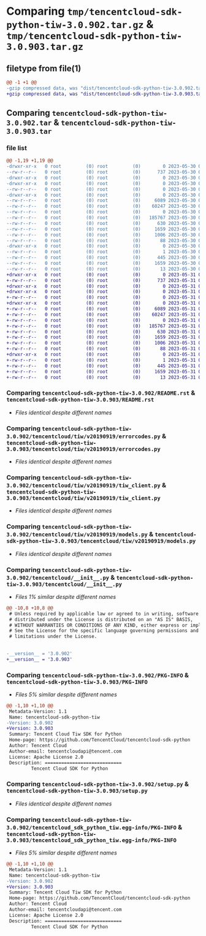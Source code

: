 # Comparing `tmp/tencentcloud-sdk-python-tiw-3.0.902.tar.gz` & `tmp/tencentcloud-sdk-python-tiw-3.0.903.tar.gz`

## filetype from file(1)

```diff
@@ -1 +1 @@
-gzip compressed data, was "dist/tencentcloud-sdk-python-tiw-3.0.902.tar", last modified: Tue May 30 00:35:08 2023, max compression
+gzip compressed data, was "dist/tencentcloud-sdk-python-tiw-3.0.903.tar", last modified: Wed May 31 02:23:52 2023, max compression
```

## Comparing `tencentcloud-sdk-python-tiw-3.0.902.tar` & `tencentcloud-sdk-python-tiw-3.0.903.tar`

### file list

```diff
@@ -1,19 +1,19 @@
-drwxr-xr-x   0 root         (0) root         (0)        0 2023-05-30 00:35:08.000000 tencentcloud-sdk-python-tiw-3.0.902/
--rw-r--r--   0 root         (0) root         (0)      737 2023-05-30 00:35:08.000000 tencentcloud-sdk-python-tiw-3.0.902/README.rst
-drwxr-xr-x   0 root         (0) root         (0)        0 2023-05-30 00:35:08.000000 tencentcloud-sdk-python-tiw-3.0.902/tencentcloud/
-drwxr-xr-x   0 root         (0) root         (0)        0 2023-05-30 00:35:08.000000 tencentcloud-sdk-python-tiw-3.0.902/tencentcloud/tiw/
--rw-r--r--   0 root         (0) root         (0)        0 2023-05-30 00:35:08.000000 tencentcloud-sdk-python-tiw-3.0.902/tencentcloud/tiw/__init__.py
-drwxr-xr-x   0 root         (0) root         (0)        0 2023-05-30 00:35:08.000000 tencentcloud-sdk-python-tiw-3.0.902/tencentcloud/tiw/v20190919/
--rw-r--r--   0 root         (0) root         (0)     6089 2023-05-30 00:35:08.000000 tencentcloud-sdk-python-tiw-3.0.902/tencentcloud/tiw/v20190919/errorcodes.py
--rw-r--r--   0 root         (0) root         (0)    60247 2023-05-30 00:35:08.000000 tencentcloud-sdk-python-tiw-3.0.902/tencentcloud/tiw/v20190919/tiw_client.py
--rw-r--r--   0 root         (0) root         (0)        0 2023-05-30 00:35:08.000000 tencentcloud-sdk-python-tiw-3.0.902/tencentcloud/tiw/v20190919/__init__.py
--rw-r--r--   0 root         (0) root         (0)   185767 2023-05-30 00:35:08.000000 tencentcloud-sdk-python-tiw-3.0.902/tencentcloud/tiw/v20190919/models.py
--rw-r--r--   0 root         (0) root         (0)      630 2023-05-30 00:35:08.000000 tencentcloud-sdk-python-tiw-3.0.902/tencentcloud/__init__.py
--rw-r--r--   0 root         (0) root         (0)     1659 2023-05-30 00:35:08.000000 tencentcloud-sdk-python-tiw-3.0.902/PKG-INFO
--rw-r--r--   0 root         (0) root         (0)     1006 2023-05-30 00:35:08.000000 tencentcloud-sdk-python-tiw-3.0.902/setup.py
--rw-r--r--   0 root         (0) root         (0)       88 2023-05-30 00:35:08.000000 tencentcloud-sdk-python-tiw-3.0.902/setup.cfg
-drwxr-xr-x   0 root         (0) root         (0)        0 2023-05-30 00:35:08.000000 tencentcloud-sdk-python-tiw-3.0.902/tencentcloud_sdk_python_tiw.egg-info/
--rw-r--r--   0 root         (0) root         (0)        1 2023-05-30 00:35:08.000000 tencentcloud-sdk-python-tiw-3.0.902/tencentcloud_sdk_python_tiw.egg-info/dependency_links.txt
--rw-r--r--   0 root         (0) root         (0)      445 2023-05-30 00:35:08.000000 tencentcloud-sdk-python-tiw-3.0.902/tencentcloud_sdk_python_tiw.egg-info/SOURCES.txt
--rw-r--r--   0 root         (0) root         (0)     1659 2023-05-30 00:35:08.000000 tencentcloud-sdk-python-tiw-3.0.902/tencentcloud_sdk_python_tiw.egg-info/PKG-INFO
--rw-r--r--   0 root         (0) root         (0)       13 2023-05-30 00:35:08.000000 tencentcloud-sdk-python-tiw-3.0.902/tencentcloud_sdk_python_tiw.egg-info/top_level.txt
+drwxr-xr-x   0 root         (0) root         (0)        0 2023-05-31 02:23:51.000000 tencentcloud-sdk-python-tiw-3.0.903/
+-rw-r--r--   0 root         (0) root         (0)      737 2023-05-31 02:23:51.000000 tencentcloud-sdk-python-tiw-3.0.903/README.rst
+drwxr-xr-x   0 root         (0) root         (0)        0 2023-05-31 02:23:51.000000 tencentcloud-sdk-python-tiw-3.0.903/tencentcloud/
+drwxr-xr-x   0 root         (0) root         (0)        0 2023-05-31 02:23:51.000000 tencentcloud-sdk-python-tiw-3.0.903/tencentcloud/tiw/
+-rw-r--r--   0 root         (0) root         (0)        0 2023-05-31 02:23:51.000000 tencentcloud-sdk-python-tiw-3.0.903/tencentcloud/tiw/__init__.py
+drwxr-xr-x   0 root         (0) root         (0)        0 2023-05-31 02:23:51.000000 tencentcloud-sdk-python-tiw-3.0.903/tencentcloud/tiw/v20190919/
+-rw-r--r--   0 root         (0) root         (0)     6089 2023-05-31 02:23:51.000000 tencentcloud-sdk-python-tiw-3.0.903/tencentcloud/tiw/v20190919/errorcodes.py
+-rw-r--r--   0 root         (0) root         (0)    60247 2023-05-31 02:23:51.000000 tencentcloud-sdk-python-tiw-3.0.903/tencentcloud/tiw/v20190919/tiw_client.py
+-rw-r--r--   0 root         (0) root         (0)        0 2023-05-31 02:23:51.000000 tencentcloud-sdk-python-tiw-3.0.903/tencentcloud/tiw/v20190919/__init__.py
+-rw-r--r--   0 root         (0) root         (0)   185767 2023-05-31 02:23:51.000000 tencentcloud-sdk-python-tiw-3.0.903/tencentcloud/tiw/v20190919/models.py
+-rw-r--r--   0 root         (0) root         (0)      630 2023-05-31 02:23:51.000000 tencentcloud-sdk-python-tiw-3.0.903/tencentcloud/__init__.py
+-rw-r--r--   0 root         (0) root         (0)     1659 2023-05-31 02:23:51.000000 tencentcloud-sdk-python-tiw-3.0.903/PKG-INFO
+-rw-r--r--   0 root         (0) root         (0)     1006 2023-05-31 02:23:51.000000 tencentcloud-sdk-python-tiw-3.0.903/setup.py
+-rw-r--r--   0 root         (0) root         (0)       88 2023-05-31 02:23:51.000000 tencentcloud-sdk-python-tiw-3.0.903/setup.cfg
+drwxr-xr-x   0 root         (0) root         (0)        0 2023-05-31 02:23:51.000000 tencentcloud-sdk-python-tiw-3.0.903/tencentcloud_sdk_python_tiw.egg-info/
+-rw-r--r--   0 root         (0) root         (0)        1 2023-05-31 02:23:51.000000 tencentcloud-sdk-python-tiw-3.0.903/tencentcloud_sdk_python_tiw.egg-info/dependency_links.txt
+-rw-r--r--   0 root         (0) root         (0)      445 2023-05-31 02:23:51.000000 tencentcloud-sdk-python-tiw-3.0.903/tencentcloud_sdk_python_tiw.egg-info/SOURCES.txt
+-rw-r--r--   0 root         (0) root         (0)     1659 2023-05-31 02:23:51.000000 tencentcloud-sdk-python-tiw-3.0.903/tencentcloud_sdk_python_tiw.egg-info/PKG-INFO
+-rw-r--r--   0 root         (0) root         (0)       13 2023-05-31 02:23:51.000000 tencentcloud-sdk-python-tiw-3.0.903/tencentcloud_sdk_python_tiw.egg-info/top_level.txt
```

### Comparing `tencentcloud-sdk-python-tiw-3.0.902/README.rst` & `tencentcloud-sdk-python-tiw-3.0.903/README.rst`

 * *Files identical despite different names*

### Comparing `tencentcloud-sdk-python-tiw-3.0.902/tencentcloud/tiw/v20190919/errorcodes.py` & `tencentcloud-sdk-python-tiw-3.0.903/tencentcloud/tiw/v20190919/errorcodes.py`

 * *Files identical despite different names*

### Comparing `tencentcloud-sdk-python-tiw-3.0.902/tencentcloud/tiw/v20190919/tiw_client.py` & `tencentcloud-sdk-python-tiw-3.0.903/tencentcloud/tiw/v20190919/tiw_client.py`

 * *Files identical despite different names*

### Comparing `tencentcloud-sdk-python-tiw-3.0.902/tencentcloud/tiw/v20190919/models.py` & `tencentcloud-sdk-python-tiw-3.0.903/tencentcloud/tiw/v20190919/models.py`

 * *Files identical despite different names*

### Comparing `tencentcloud-sdk-python-tiw-3.0.902/tencentcloud/__init__.py` & `tencentcloud-sdk-python-tiw-3.0.903/tencentcloud/__init__.py`

 * *Files 1% similar despite different names*

```diff
@@ -10,8 +10,8 @@
 # Unless required by applicable law or agreed to in writing, software
 # distributed under the License is distributed on an "AS IS" BASIS,
 # WITHOUT WARRANTIES OR CONDITIONS OF ANY KIND, either express or implied.
 # See the License for the specific language governing permissions and
 # limitations under the License.
 
 
-__version__ = '3.0.902'
+__version__ = '3.0.903'
```

### Comparing `tencentcloud-sdk-python-tiw-3.0.902/PKG-INFO` & `tencentcloud-sdk-python-tiw-3.0.903/PKG-INFO`

 * *Files 5% similar despite different names*

```diff
@@ -1,10 +1,10 @@
 Metadata-Version: 1.1
 Name: tencentcloud-sdk-python-tiw
-Version: 3.0.902
+Version: 3.0.903
 Summary: Tencent Cloud Tiw SDK for Python
 Home-page: https://github.com/TencentCloud/tencentcloud-sdk-python
 Author: Tencent Cloud
 Author-email: tencentcloudapi@tencent.com
 License: Apache License 2.0
 Description: ============================
         Tencent Cloud SDK for Python
```

### Comparing `tencentcloud-sdk-python-tiw-3.0.902/setup.py` & `tencentcloud-sdk-python-tiw-3.0.903/setup.py`

 * *Files identical despite different names*

### Comparing `tencentcloud-sdk-python-tiw-3.0.902/tencentcloud_sdk_python_tiw.egg-info/PKG-INFO` & `tencentcloud-sdk-python-tiw-3.0.903/tencentcloud_sdk_python_tiw.egg-info/PKG-INFO`

 * *Files 5% similar despite different names*

```diff
@@ -1,10 +1,10 @@
 Metadata-Version: 1.1
 Name: tencentcloud-sdk-python-tiw
-Version: 3.0.902
+Version: 3.0.903
 Summary: Tencent Cloud Tiw SDK for Python
 Home-page: https://github.com/TencentCloud/tencentcloud-sdk-python
 Author: Tencent Cloud
 Author-email: tencentcloudapi@tencent.com
 License: Apache License 2.0
 Description: ============================
         Tencent Cloud SDK for Python
```

